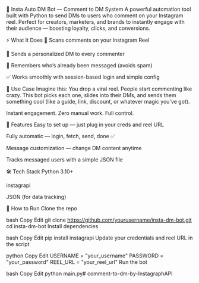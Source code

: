 📩 Insta Auto DM Bot — Comment to DM System
A powerful automation tool built with Python to send DMs to users who comment on your Instagram reel. Perfect for creators, marketers, and brands to instantly engage with their audience — boosting loyalty, clicks, and conversions.

⚡ What It Does
🔎 Scans comments on your Instagram Reel 

💌 Sends a personalized DM to every commenter

💾 Remembers who’s already been messaged (avoids spam)

✅ Works smoothly with session-based login and simple config

📸 Use Case
Imagine this:
You drop a viral reel.
People start commenting like crazy.
This bot picks each one, slides into their DMs, and sends them something cool (like a guide, link, discount, or whatever magic you’ve got).

Instant engagement. Zero manual work. Full control.

🧠 Features
Easy to set up — just plug in your creds and reel URL

Fully automatic — login, fetch, send, done ✅

Message customization — change DM content anytime

Tracks messaged users with a simple JSON file

🛠️ Tech Stack
Python 3.10+

instagrapi

JSON (for data tracking)

🚀 How to Run
Clone the repo

bash
Copy
Edit
git clone https://github.com/yourusername/insta-dm-bot.git
cd insta-dm-bot
Install dependencies

bash
Copy
Edit
pip install instagrapi
Update your credentials and reel URL in the script

python
Copy
Edit
USERNAME = "your_username"
PASSWORD = "your_password"
REEL_URL = "your_reel_url"
Run the bot

bash
Copy
Edit
python main.py# comment-to-dm-by-InstagraphAPI
